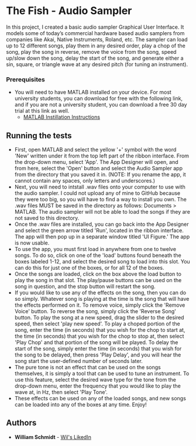 # The Fish - Audio Sampler
In this project, I created a basic audio sampler Graphical User Interface. It models some of today’s 
commercial hardware based audio samplers from companies like Akai, Native Instruments, Roland, etc. The sampler can load up to 12 different songs, play them in any desired order, play a chop of the song, play the song in reverse, remove the voice from the song, speed up/slow down the song, delay the start of the song, and generate either a sin, square, or triangle wave at any desired pitch (for tuning an instrument).
### Prerequisites
* You will need to have MATLAB installed on your device. For most university students, you can download for free with the following link, and if you are not a university student, you can download a free 30 day trial at this link as well.
  - [MATLAB Instillation Instructions](https://www.mathworks.com/campaigns/products/trials.highResolutionDisplay.html)
## Running the tests
* First, open MATLAB and select the yellow '+' symbol with the word 'New' written under it from the top left part of the ribbon interface. From the drop-down menu, select 'App'. The App Designer will open, and from here, select the 'Open' button and select the Audio Sampler app from the directory that you saved it in. (NOTE: If you rename the app, it cannot contain any spaces, only letters and underscores.)
* Next, you will need to intstall .wav files onto your computer to use with the audio sampler. I could not upload any of mine to GitHub because they were too big, so you will have to find a way to install you own. The .wav files MUST be saved in the directory as follows: Documents > MATLAB. The audio sampler will not be able to load the songs if they are not saved to this directory.
* Once the .wav files are installed, you can go back into the App Designer and select the green arrow titled 'Run', located in the ribbon interface. The app will then pop up in a separate window titled 'UI Figure.' The app is now usable. 
* To use the app, you must first load in anywhere from one to twelve songs. To do so, click on one of the 'load' buttons found beneath the boxes labeled 1-12, and select the desired song to load into this slot. You can do this for just one of the boxes, or for all 12 of the boxes.
* Once the songs are loaded, click on the box above the load button to play the song in that slot. The play/pause buttons can be used on the song in question, and the stop button will restart the song. 
* If you would like to use any of the effects on the song, then you can do so simply. Whatever song is playing at the time is the song that will have the effects performed on it. To remove voice, simply click the 'Remove Voice' button. To reverse the song, simply click the 'Reverse Song' button. To play the song at a new speed, drag the slider to the desired speed, then select 'play new speed'. To play a choped portion of the song, enter the time (in seconds) that you wish for the chop to start at, the time (in seconds) that you wish for the chop to stop at, then select 'Play Chop' and that portion of the song will be played. To delay the start of the song, simply enter the time (in seconds) that you wish for the song to be delayed, then press 'Play Delay', and you will hear the song start the user-defined number of seconds later.
* The pure tone is not an effect that can be used on the songs themselves, it is simply a tool that can be used to tune an instrument. To use this feature, select the desired wave type for the tone from the drop-down menu, enter the frequency that you would like to play the wave at, in Hz, then select 'Play Tone'. 
* These effects can be used on any of the loaded songs, and new songs can be loaded into any of the boxes at any time. Enjoy!
## Authors
* **William Schmidt** - [Wil's LikedIn](https://www.linkedin.com/in/william-schmidt-152431168/)
